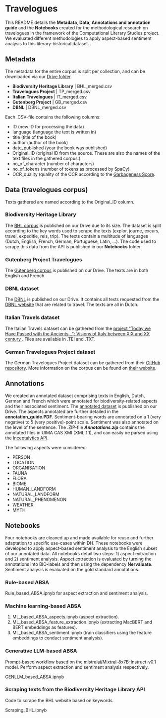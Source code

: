 # Travelogues

This README details the **Metadata**, **Data**, **Annotations and annotation guide** and the **Notebooks** created for the methodological research on travelogues in the framework of the Computational Literary Studies project.
We evaluated different methodologies to apply aspect-based sentiment analysis to this literary-historical dataset. 

## Metadata 

The metadata for the entire corpus is split per collection, and can be downloaded via our [Drive folder](https://drive.google.com/drive/folders/17hqPMR-gi2fg1TbuBzBLrt-xcu-_1MO7?usp=sharing).

* **Biodiversity Heritage Library** | BHL_merged.csv
* **Travelogues Project** | TP_merged.csv
* **Italian Travelogues** | IT_merged.csv
* **Gutenberg Project** | GB_merged.csv
* **DBNL** | DBNL_merged.csv

Each .CSV-file contains the following columns:

* ID (new ID for processing the data)
* language (language the text is written in)
* title (title of the book)
* author (author of the book)
* date_published (year the book was published)
* Original_ID (original ID from the source. These are also the names of the text files in the gathered corpus.)
* no_of_character (number of characters)
* no_of_tokens (number of tokens as processed by SpaCy)
* OCR_quality (quality of the OCR according to the [Garbageness Score](https://ryanfb.xyz/etc/2015/03/16/automatic_evaluation_of_ocr_quality.html).


## Data (travelogues corpus)

Texts gathered are named according to the Original_ID column.

### **Biodiversity Heritage Library** 

The [BHL corpus](https://drive.google.com/drive/folders/1cig-uR5W7YILuDiVZLTOUnS1mkG-utQE?usp=drive_link) is published on our Drive due to its size. 
The dataset is split according to the key words used to scrape the texts (explor, journe, excurs, travel, expeditie, reis, trip). 
The texts contain a multitude of languages (Dutch, English, French, German, Portuguese, Latin, ...). 
The code used to scrape this data from the API is published in our **Notebooks** folder.

### **Gutenberg Project Travelogues**

The [Gutenberg corpus](https://drive.google.com/drive/folders/1HrFVVYageLbpl3tcDcajousWPVj-JnPx?usp=drive_link) is published on our Drive.
The texts are in both English and French.

### **DBNL dataset**

The [DBNL](https://drive.google.com/drive/folders/1-1uY54VHEr1XEGDglm-42K_NLeA3ip3j?usp=drive_link) is published on our Drive.
It contains all texts requested from the [DBNL website](https://www.dbnl.org/) that are related to travel. 
The texts are all in Dutch.

### **Italian Travels dataset**

The Italian Travels dataset can be gathered from the [project "Today we Have Passed with the Ancients...": Visions of Italy between XIX and XX century ](https://sites.google.com/view/travelwritingsonitaly/home?authuser=0).
Files are available in .TEI and .TXT.

### **German Travelogues Project dataset**

The German Travelogues Project dataset can be gathered from their [GitHub repository](https://github.com/travelogues/travelogues-corpus). More information on the corpus can be found on [their website](https://www.travelogues-project.info/).


## Annotations

We created an annotated dataset comprising texts in English, Dutch, German and French which were annotated for biodiversity-related aspects and their associated sentiment. 
The [annotated dataset](https://drive.google.com/file/d/1ebv8IeBg4fmuEcVnKrp3GqhCy2-wLp3F/view?usp=sharing) is published on our Drive.
The aspects annotated are further detailed in the **annotation_guide.PDF**. Sentiment-bearing words are annotated on a 1 (very negative) to 5 (very positive)-point scale. Sentiment was also annotated on the level of the sentence.
The .ZIP-file **_Annotations.zip_** contains the annotated files in UIMA CAS XMI (XML 1.1), and can easily be parsed using the [Inceptalytics API](https://github.com/catalpa-cl/inceptalytics).

The following aspects were considered: 

* PERSON
* LOCATION
* ORGANISATION
* FAUNA
* FLORA
* BIOME
* HUMAN_LANDFORM
* NATURAL_LANDFORM
* NATURAL_PHENOMENON
* WEATHER
* MYTH

## Notebooks

Four notebooks are cleaned up and made available for reuse and further adaptation to specific use-cases within DH.
These notebooks were developed to apply aspect-based sentiment analysis to the English subset of our annotated data.
All notebooks detail two steps: 1) aspect extraction and 2) sentiment analysis.
Aspect extraction is evaluated by turning the annotations into BIO-labels and then using the dependency **Nervaluate**. 
Sentiment analysis is evaluated on the gold standard annotations.

### Rule-based ABSA

Rule_based_ABSA.ipnyb for aspect extraction and sentiment analysis.

### Machine learning-based ABSA

1. ML_based_ABSA_aspects.ipnyb (aspect extraction).
2. ML_based_ABSA_feature_extraction.ipnyb (extracting MacBERT and BERT embeddings as features).
3. ML_based_ABSA_sentiment.ipnyb (train classifiers using the feature embeddings to conduct sentiment analysis).

### Generative LLM-based ABSA
Prompt-based workflow based on the [mistralai/Mixtral-8x7B-Instruct-v0.1](https://huggingface.co/mistralai/Mixtral-8x7B-Instruct-v0.1) model. 
Perform aspect extraction and sentiment analysis respectively.

GENLLM_based_ABSA.ipnyb 

### Scraping texts from the Biodiversity Heritage Library API
Code to scrape the BHL website based on keywords.

Scraping_BHL.ipnyb 
